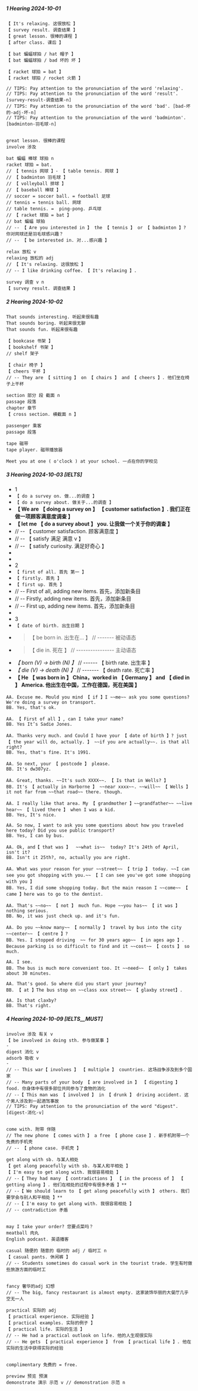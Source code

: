 ##### 1 Hearing 2024-10-01

```
【 It's relaxing. 这很放松 】
【 survey result. 调查结果 】
【 great lesson. 很棒的课程 】
【 after class. 课后 】

【 bat 蝙蝠球拍 / hat 帽子 】
【 bat 蝙蝠球拍 / bad 坏的 坏 】

【 racket 球拍 = bat 】
【 racket 球拍 / rocket 火箭 】

// TIPS: Pay attention to the pronunciation of the word 'relaxing'.
// TIPS: Pay attention to the pronunciation of the word 'result'. [survey-result-调查结果-n]
// TIPS: Pay attention to the pronunciation of the word 'bad'. [bad-坏的-adj-坏-n]
// TIPS: Pay attention to the pronunciation of the word 'badminton'. [badminton-羽毛球-n]


great lesson. 很棒的课程
involve 涉及

bat 蝙蝠 棒球 球拍 n
racket 球拍 = bat.
// 【 tennis 网球 】- 【 table tennis. 网球 】
// 【 badminton 羽毛球 】
// 【 volleyball 排球 】
// 【 baseball 棒球 】
// soccer = soccer ball. = football 足球
// tennis = tennis ball. 网球
// table tennis. =  ping-pong. 乒乓球
// 【 racket 球拍 = bat 】
// bat 蝙蝠 球拍
// -- 【 Are you interested in 】 the 【 tennis 】 or 【 badminton 】? 你对网球还是羽毛球感兴趣？
// -- 【 be interested in. 对...感兴趣 】

relax 放松 v
relaxing 放松的 adj
// 【 It's relaxing. 这很放松 】
// -- I like drinking coffee. 【 It's relaxing 】.

survey 调查 v n
【 survey result. 调查结果 】
```

##### 2 Hearing 2024-10-02

```
That sounds interesting. 听起来很有趣
That sounds boring. 听起来很无聊
That sounds fun. 听起来很有趣

【 bookcase 书架 】
【 bookshelf 书架 】
// shelf 架子

【 chair 椅子 】
【 cheers 干杯 】
// -- They are 【 sitting 】 on 【 chairs 】 and 【 cheers 】. 他们坐在椅子上干杯

section 部分 段 截面 n
passage 段落
chapter 章节
【 cross section. 横截面 n 】

passenger 乘客
passage 段落

tape 磁带
tape player. 磁带播放器

Meet you at one ( o'clock ) at your school. 一点在你的学校见
```

##### 3 Hearing 2024-10-03 [IELTS]

- 1
- `【 do a survey on. 做...的调查 】`
- `【 do a survey about. 做关于...的调查 】`
- **【 We are 【 doing a survey on 】 【 customer satisfaction 】. 我们正在做一项顾客满意度调查 】**
- **【 let me 【 do a survey about 】 you. 让我做一个关于你的调查 】**
- // -- 【 customer satisfaction. 顾客满意度 】
- // -- 【 satisfy 满足 满意 v 】
- // -- 【 satisfy curiosity. 满足好奇心 】
-
-
- 2
- `【 first of all. 首先 第一 】`
- `【 firstly. 首先 】`
- `【 first up. 首先 】`
- // -- First of all, adding new items. 首先，添加新条目
- // -- Firstly, adding new items. 首先，添加新条目
- // -- First up, adding new items. 首先，添加新条目
-
- 3
- `【 date of birth. 出生日期 】`
- > 【 be born in. 出生在... 】 // ------- 被动语态
- > 【 die in. 死在 】 // ---------------- 主动语态
- _【 born (V) -> birth (N) 】_ // ------ 【 birth rate. 出生率 】
- _【 die (V) -> death (N) 】_ // ------- 【 death rate. 死亡率 】
- **【 He 【 was born in 】 China，worked in 【 Germany 】 and 【 died in 】 America. 他出生在中国，工作在德国，死在美国 】**

```
AA. Excuse me. Mould you mind 【 if 】I ~~me~~ ask you some questions? We're doing a survey on transport.
BB. Yes, that's ok.

AA. 【 First of all 】, can I take your name?
BB. Yes It’s Sadie Jones.

AA. Thanks very much. and Could I have your 【 date of birth 】? just 【 the year will do, actually. 】 ~~if you are actually~~. is that all right?
BB. Yes, that's fine. It's 1991.

AA. So next, your 【 postcode 】 please.
BB. It's dw307yz.

AA. Great, thanks. ~~It's such XXXX~~. 【 Is that in Wells? 】
BB. It's 【 actually in Harborne 】 ~~near xxxx~~. ~~will~~ 【 Wells 】 it not far from ~~that road~~ there. though.

AA. I really like that area. My 【 grandmother 】~~grandfather~~ ~~live hear~~ 【 lived there 】 when I was a kid.
BB. Yes, It's nice.

AA. So now, I want to ask you some questions about how you traveled here today? Did you use public transport?
BB. Yes, I can by bus.

AA. Ok, and【 that was 】  ~~what is~~  today? It's 24th of April, isn't it?
BB. Isn't it 25th?, no, actually you are right.

AA. What was your reason for your ~~street~~ 【 trip 】 today. ~~I can see you got shopping with you.~~ 【 I can see you've got some shopping with you 】
BB. Yes, I did some shopping today. But the main reason I ~~come~~ 【 came 】here was to go to the dentist.

AA. That's ~~no~~ 【 not 】 much fun. Hope ~~you has~~ 【 it was 】 nothing serious.
BB. No, it was just check up. and it's fun.

AA. Do you ~~know many~~ 【 normally 】 travel by bus into the city ~~center~~ 【 centre 】?
BB. Yes. I stopped driving  ~~ for 30 years ago~~ 【 in ages ago 】. Because parking is so difficult to find and it ~~cost~~ 【 costs 】 so much.

AA. I see.
BB. The bus is much more convenient too. It ~~need~~ 【 only 】 takes about 30 minutes.

AA. That's good. So where did you start your journey?
BB. 【 at 】The bus stop on ~~class xxx street~~ 【 glaxby street】.

AA. Is that claxby?
BB. That's right.

```

##### 4 Hearing 2024-10-09 [IELTS__MUST]

```
involve 涉及 有关 v
【 be involved in doing sth. 参与做某事 】
-
digest 消化 v
adsorb 吸收 v
-
// -- This war【 involves 】 【 multiple 】 countries. 这场战争涉及到多个国家
// -- Many parts of your body 【 are involved in 】 【 digesting 】 food. 你身体中有很多部位共同参与了食物的消化
// --【 This man was 【 involved 】 in 【 drunk 】 driving accident. 这个男人涉及到一起酒驾事故
// TIPS: Pay attention to the pronunciation of the word "digest". [digest-消化-v]


come with. 附带 伴随
// The new phone 【 comes with 】 a free 【 phone case 】. 新手机附带一个免费的手机壳
// -- 【 phone case. 手机壳 】

get along with sb. 与某人相处
【 get along peacefully with sb. 与某人和平相处 】
【 I'm easy to get along with. 我很容易相处 】
// --【 They had many 【 contradictions 】 【 in the process of 】 【 getting along 】. 他们在相处的过程中有很多矛盾 】**
// --【 We should learn to 【 get along peacefully with 】 others. 我们要学会与别人和平相处 】**
// --【 I'm easy to get along with. 我很容易相处 】
// -- contradiction 矛盾


may I take your order? 您要点菜吗？
meatball 肉丸
English podcast. 英语播客

casual 随便的 随意的 临时的 adj / 临时工 n
【 casual pants. 休闲裤 】
// -- Students sometimes do casual work in the tourist trade. 学生有时做些旅游方面的临时工


fancy 奢华的adj 幻想
// -- The big, fancy restaurant is almost empty. 这家装饰华丽的大餐厅几乎空无一人

practical 实际的 adj
【 practical experience. 实际经验 】
【 practical examples. 实际的例子 】
【 practical life. 实际的生活 】
// -- He had a practical outlook on life. 他的人生观很实际
// -- He gets 【 practical experience 】 from 【 practical life 】. 他在实际的生活中获得实际的经验


complimentary 免费的 = free.

preview 预览 预演
demonstrate 演示 示范 v // demonstration 示范 n
```
